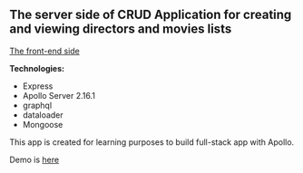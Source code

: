 ## The server side of CRUD Application for creating and viewing directors and movies lists

[The front-end side](https://github.com/mihalichpalich/react-apollo-course-frontend)

**Technologies:**
* Express
* Apollo Server 2.16.1
* graphql
* dataloader
* Mongoose

This app is created for learning purposes to build full-stack app with Apollo.


Demo is [here](https://mihalichpalich.github.io/react-apollo-course-frontend/)
